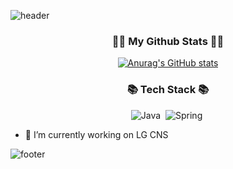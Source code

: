 ![header](https://capsule-render.vercel.app/api?type=waving&color=gradient&height=280&section=header&text=Hi!%20I'm%20Jinyoung!&fontSize=40)

<h3 align="center">👩‍💻 My Github Stats 👩‍💻</h3>
<div align="center">

[![Anurag's GitHub stats](https://github-readme-stats.vercel.app/api?username=Jyhan1&hide_title=true&show_icons=true&include_all_commits=true&disable_animations=true&theme=vue)](https://github.com/anuraghazra/github-readme-stats)
</div>

<h3 align="center">📚 Tech Stack 📚</h3>
<p align="center">
  <img alt="Java" src="https://img.shields.io/badge/Java-007396.svg?&style=flat-square&logo=Java&logoColor=white"/>&nbsp
  <img alt="Spring" src="https://img.shields.io/badge/spring-236DB33F?style=flat-square&logo=spring&logoColor=white"/>&nbsp 
</p>


- 🔭 I’m currently working on LG CNS

<!--
**Jyhan1/Jyhan1** is a ✨ _special_ ✨ repository because its `README.md` (this file) appears on your GitHub profile.

Here are some ideas to get you started:

- 🔭 I’m currently working on LG CNS
- 🌱 I’m currently learning ...
- 👯 I’m looking to collaborate on ...
- 🤔 I’m looking for help with ...
- 💬 Ask me about ...
- 📫 How to reach me: ...
- 😄 Pronouns: ...
- ⚡ Fun fact: ...
-->

![footer](https://capsule-render.vercel.app/api?type=waving&color=gradient&section=footer)
